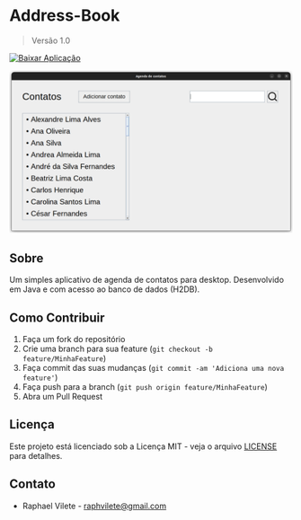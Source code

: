 # Address-Book

> Versão 1.0

[![Baixar Aplicação][url-image]][url]

<p align="center">
    <img src="address.png" alt="Address App" width="600">
</p>

## Sobre

Um simples aplicativo de agenda de contatos para desktop. Desenvolvido em Java e com acesso ao banco de dados (H2DB).

## Como Contribuir

1. Faça um fork do repositório
2. Crie uma branch para sua feature (`git checkout -b feature/MinhaFeature`)
3. Faça commit das suas mudanças (`git commit -am 'Adiciona uma nova feature'`)
4. Faça push para a branch (`git push origin feature/MinhaFeature`)
5. Abra um Pull Request

## Licença

Este projeto está licenciado sob a Licença MIT - veja o arquivo [LICENSE](LICENSE) para detalhes.

## Contato

- Raphael Vilete - [raphvilete@gmail.com](mailto:raphvilete@gmail.com)

<!-- Markdown link & img dfn's -->
[url]: https://github.com/raphss/Address-Book/raw/main/dist/agenda.exe
[url-image]: https://img.shields.io/badge/Baixar_Aplicação-gray
